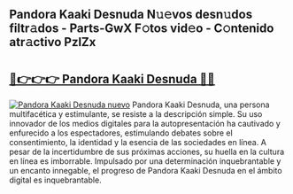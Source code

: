 ## Pandora Kaaki Desnuda N𝚞𝚎vos desn𝚞dos filtr𝚊dos - Parts-GwX F𝚘tos vid𝚎o - C𝚘ntenido atr𝚊ctivo PzlZx

# <h2><a href="http://mb1104l.tromn.icu/?c=Pandora+Kaaki+Desnuda">🔗👉👉👉 Pandora Kaaki Desnuda 🔗🔗</a></h2>

[![Pandora Kaaki Desnuda nuevo](https://i.imgur.com/pEAQMta.gif)](http://mb1104l.tromn.icu/?c=Pandora+Kaaki+Desnuda)
Pandora Kaaki Desnuda, una persona multifacética y estimulante, se resiste a la descripción simple. Su uso innovador de los medios digitales para la autopresentación ha cautivado y enfurecido a los espectadores, estimulando debates sobre el consentimiento, la identidad y la esencia de las sociedades en línea. A pesar de la incertidumbre de sus próximas acciones, su huella en la cultura en línea es imborrable. Impulsado por una determinación inquebrantable y un encanto innegable, el progreso de Pandora Kaaki Desnuda en el ámbito digital es inquebrantable.
